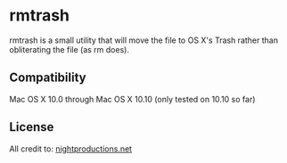 rmtrash
=======

rmtrash is a small utility that will move the file to OS X's Trash rather than
obliterating the file (as rm does).

Compatibility
-------------

Mac OS X 10.0 through Mac OS X 10.10
(only tested on 10.10 so far)

License
-------

All credit to: [nightproductions.net][1]

[1]: http://www.nightproductions.net/cli.htm
